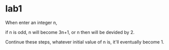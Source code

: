 # lab1

When enter an integer n,

if n is odd, n will become 3n+1,
or n then will be devided by 2.

Continue these steps, whatever initial value of n is,
it'll eventually become 1.
